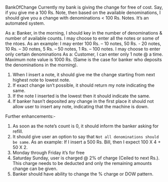 BankOfChange
Currently my bank is giving the change for free of cost. Say, if you give me a 100 Rs. Note, then based on the available denominations, I should give you a change with denominations < 100 Rs. Notes.
It’s an automated system.

As a: Banker, in the morning, I should key in the number of denominations & number of available counts.  I may choose to enter all the notes or some of the ntoes. 
As an example: I may enter 
100 Rs. – 10 notes, 50 Rs. - 20 notes, 10 Rs. – 30 notes, 5 Rs. – 50 notes, 1 Rs. – 100 notes. I may choose to enter only certain denominations
As a: Customer, I can enter only 1 note @ a time. Maximum note value is 1000 Rs. (Same is the case for banker who deposits the denominations in the morning).

1.	When I insert a note, it should give me the change starting from next highest note to lowest note.
2.	If exact change isn’t possible, it should return my note indicating the same.
3.	If the note I inserted is the lowest then it should indicate the same.
4.	If banker hasn’t deposited any change in the first place it should not allow user to insert any note, indicating that the machine is down. 

Further enhancements:-
1.	As soon as the note’s count is 0, it should inform the banker asking for refill.
2.	It should give user an option to say that `Not all denominations should be same`. As an example: If I insert a 500 Rs. Bill, then I expect 100 X 4 + 50 X 2. 
3.	Monday through Friday it’s for free
4.	Saturday Sunday, user is charged @ 2% of charge (Ceiled to next Rs.). This charge needs to be deducted and only the remaining amounts change can be given.
5.	Banker should have ability to change the % charge or DOW pattern.
